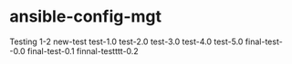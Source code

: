 # ansible-config-mgt
Testing 1-2
new-test
test-1.0
test-2.0
test-3.0
test-4.0
test-5.0
final-test--0.0
final-test-0.1
finnal-testttt-0.2
